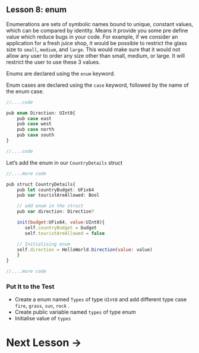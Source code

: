 ## **Lesson 8: enum**

Enumerations are sets of symbolic names bound to unique, constant values, which can be compared by identity. Means it provide you some pre define value which reduce bugs in your code.
For example, if we consider an application for a fresh juice shop, it would be possible to restrict the glass size to `small`, `medium`, and `large`. This would make sure that it would not allow any user to order any size other than small, medium, or large. It will restrict the user to use these 3 values.

Enums are declared using the `enum` keyword.

Enum cases are declared using the `case` keyword, followed by the name of the enum case.

```jsx
//....code

pub enum Direction: UInt8{
    pub case east
    pub case west
    pub case north
    pub case south
}

//....code
```

Let’s add the enum in our `CountryDetails` struct

```jsx
//....more code

pub struct CountryDetails{
    pub let countryBudget: UFix64
    pub var touristAreAllowed: Bool

    // add enum in the struct
    pub var direction: Direction?

    init(budget:UFix64, value:UInt8){
       self.countryBudget = budget
       self.touristAreAllowed = false

    // Initialising enum
	self.direction = HelloWorld.Direction(value: value)
    }
}

//....more code

```

### Put It to the Test

- Create a enum named `Types` of type `UInt8` and add different type case `fire`, `grass`, `sun`, `rock` .
- Create public variable named `types` of type enum
- Initialise value of `types`

# Next Lesson →
